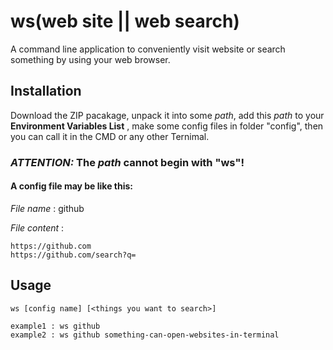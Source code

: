 # ws(web site || web search)
A command line application to conveniently visit website or search something by using your web browser.


## Installation
Download the ZIP pacakage, unpack it into some *path*, add this *path* to your **Environment Variables List** , make some config files in folder "config",  then you can call it in the CMD or any other Ternimal.

### *ATTENTION:* The *path* cannot begin with "ws"!

#### **A config file may be like this:**

*File name* : github

*File content* : 
```
https://github.com
https://github.com/search?q=
```
## Usage
```
ws [config name] [<things you want to search>]

example1 : ws github 
example2 : ws github something-can-open-websites-in-terminal
```
